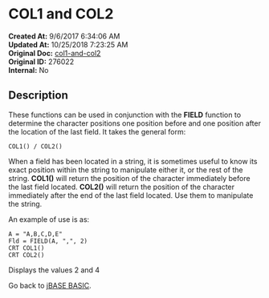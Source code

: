 # COL1 and COL2

**Created At:** 9/6/2017 6:34:06 AM  
**Updated At:** 10/25/2018 7:23:25 AM  
**Original Doc:** [col1-and-col2](https://docs.jbase.com/36868-jbase-basic/col1-and-col2)  
**Original ID:** 276022  
**Internal:** No  

## Description

These functions can be used in conjunction with the **FIELD** function to determine the character positions one position before and one position after the location of the last field. It takes the general form:

```
COL1() / COL2()
```

When a field has been located in a string, it is sometimes useful to know its exact position within the string to manipulate either it, or the rest of the string. **COL1()** will return the position of the character immediately before the last field located. **COL2()** will return the position of the character immediately after the end of the last field located. Use them to manipulate the string.

An example of use is as:

```
A = "A,B,C,D,E"
Fld = FIELD(A, ",", 2)
CRT COL1()
CRT COL2()
```

Displays the values 2 and 4

Go back to [jBASE BASIC](./../jbase-basic-programmers-reference-guide).
